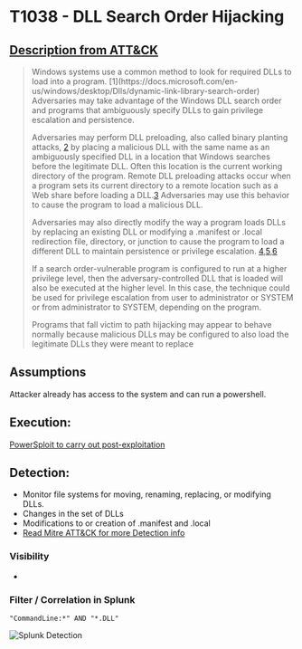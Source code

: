 # T1038 - DLL Search Order Hijacking
## [Description from ATT&CK](https://attack.mitre.org/wiki/Technique/T1038)
<blockquote>
Windows systems use a common method to look for required DLLs to load into a program. [1](https://docs.microsoft.com/en-us/windows/desktop/Dlls/dynamic-link-library-search-order)
Adversaries may take advantage of the Windows DLL search order and programs that ambiguously specify DLLs to gain privilege escalation and persistence.

Adversaries may perform DLL preloading, also called binary planting attacks, [2](https://www.owasp.org/index.php/Binary_planting) by placing a malicious DLL with the same name as an ambiguously specified DLL in a location that Windows searches before the legitimate DLL. Often this location is the current working directory of the program. Remote DLL preloading attacks occur when a program sets its current directory to a remote location such as a Web share before loading a DLL.[3](http://blogs.technet.com/b/msrc/archive/2010/08/21/microsoft-security-advisory-2269637-released.aspx) 
Adversaries may use this behavior to cause the program to load a malicious DLL.

Adversaries may also directly modify the way a program loads DLLs by replacing an existing DLL or modifying a .manifest or .local redirection file, directory, or junction to cause the program to load a different DLL to maintain persistence or privilege escalation. [4](https://docs.microsoft.com/en-us/windows/desktop/Dlls/dynamic-link-library-redirection),[5](https://docs.microsoft.com/en-us/windows/desktop/SbsCs/manifests),[6](https://www.fireeye.com/blog/threat-research/2010/08/dll-search-order-hijacking-revisited.html)

If a search order-vulnerable program is configured to run at a higher privilege level, then the adversary-controlled DLL that is loaded will also be executed at the higher level. In this case, the technique could be used for privilege escalation from user to administrator or SYSTEM or from administrator to SYSTEM, depending on the program.

Programs that fall victim to path hijacking may appear to behave normally because malicious DLLs may be configured to also load the legitimate DLLs they were meant to replace
</blockquote>

## Assumptions
Attacker already has access to the system and can run a powershell.

## Execution:
[PowerSploit to carry out post-exploitation](https://github.com/PowerShellMafia/PowerSploit)
 

## Detection:
* Monitor file systems for moving, renaming, replacing, or modifying DLLs. 
* Changes in the set of DLLs 
* Modifications to or creation of .manifest and .local
* [Read Mitre ATT&CK for more Detection info](https://attack.mitre.org/wiki/Technique/T1038)

### Visibility
*  

### Filter / Correlation in Splunk
 

```
"CommandLine:*" AND "*.DLL"
```

![Splunk Detection](https://github.com/avaplex/dpi911/blob/master/images/T1038.JPG)
